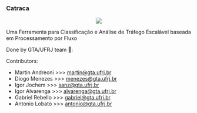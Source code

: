 ### Catraca


<p align="center"> 
<img src=![alt text](https://github.com/tinchoa/catraca/blob/master/images/catracalogofull-original.png)>
</p>

Uma Ferramenta para Classificação e Análise de Tráfego Escalável baseada em Processamento por Fluxo


Done by GTA/UFRJ team  :office::  

Contributors:

- Martin Andreoni >>> martin@gta.ufrj.br
- Diogo Menezes   >>> menezes@gta.ufrj.br
- Igor Jochem     >>> sanz@gta.ufrj.br
- Igor Alvarenga  >>> alvarenga@gta.ufrj.br
- Gabriel Rebello >>> gabriel@gta.ufrj.br
- Antonio Lobato  >>> antonio@gta.ufrj.br


